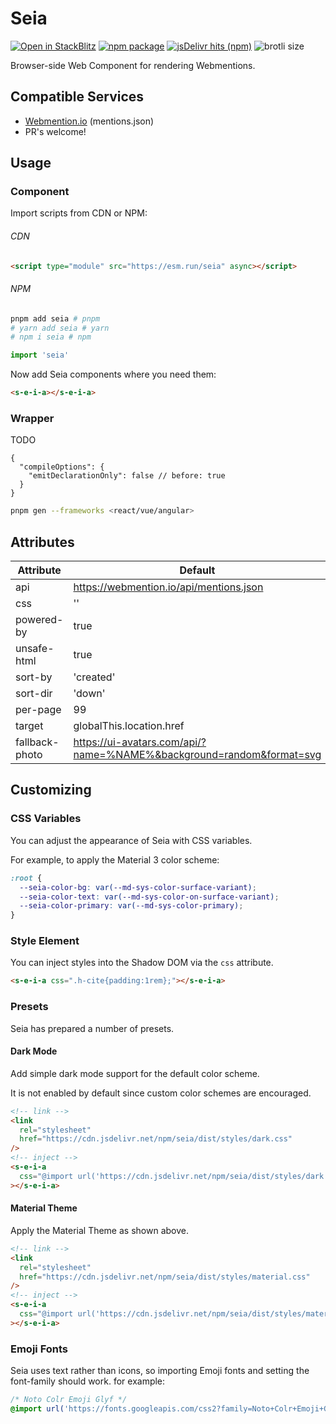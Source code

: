 # Seia

[![Open in StackBlitz](https://developer.stackblitz.com/img/open_in_stackblitz_small.svg)](https://stackblitz.com/github/importantimport/seia?file=index.html)
[![npm package](https://img.shields.io/npm/v/seia)](https://www.npmjs.com/package/seia)
[![jsDelivr hits (npm)](https://img.shields.io/jsdelivr/npm/hm/seia?color=%23ff5627)](https://www.jsdelivr.com/package/npm/seia)
![brotli size](https://img.badgesize.io/https://esm.run/seia?compression=brotli)

Browser-side Web Component for rendering Webmentions.

## Compatible Services

- [Webmention.io](https://webmention.io) (mentions.json)
- PR's welcome!

## Usage

### Component

Import scripts from CDN or NPM:

###### CDN

```html
<script type="module" src="https://esm.run/seia" async></script>
```

###### NPM

```bash
pnpm add seia # pnpm
# yarn add seia # yarn
# npm i seia # npm
```

```ts
import 'seia'
```

Now add Seia components where you need them:

```html
<s-e-i-a></s-e-i-a>
```

### Wrapper

TODO

```jsonc
{
  "compileOptions": {
    "emitDeclarationOnly": false // before: true
  }
}
```

```bash
pnpm gen --frameworks <react/vue/angular>
```

<!-- Can't create React / Vue / Angular wrapper until [lit/lit#3334](https://github.com/lit/lit/issues/3334) is fixed. -->

## Attributes

| Attribute      | Default                                                              | Comment                                                                   |
| -------------- | -------------------------------------------------------------------- | ------------------------------------------------------------------------- |
| api            | https://webmention.io/api/mentions.json                              |                                                                           |
| css            | ''                                                                   | Inject styles                                                             |
| powered-by     | true                                                                 |                                                                           |
| unsafe-html    | true                                                                 |                                                                           |
| sort-by        | 'created'                                                            | [webmention.io#sorting](https://github.com/aaronpk/webmention.io#sorting) |
| sort-dir       | 'down'                                                               | [webmention.io#sorting](https://github.com/aaronpk/webmention.io#sorting) |
| per-page       | 99                                                                   | [webmention.io#paging](https://github.com/aaronpk/webmention.io#paging)   |
| target         | globalThis.location.href                                             | without searchParams                                                      |
| fallback-photo | https://ui-avatars.com/api/?name=%NAME%&background=random&format=svg | `%NAME%` will be replaced with the `author.name`                          |

## Customizing

### CSS Variables

You can adjust the appearance of Seia with CSS variables.

For example, to apply the Material 3 color scheme:

```css
:root {
  --seia-color-bg: var(--md-sys-color-surface-variant);
  --seia-color-text: var(--md-sys-color-on-surface-variant);
  --seia-color-primary: var(--md-sys-color-primary);
}
```

### Style Element

You can inject styles into the Shadow DOM via the `css` attribute.

```html
<s-e-i-a css=".h-cite{padding:1rem};"></s-e-i-a>
```

### Presets

Seia has prepared a number of presets.

#### Dark Mode

Add simple dark mode support for the default color scheme.

It is not enabled by default since custom color schemes are encouraged.

```html
<!-- link -->
<link
  rel="stylesheet"
  href="https://cdn.jsdelivr.net/npm/seia/dist/styles/dark.css"
/>
<!-- inject -->
<s-e-i-a
  css="@import url('https://cdn.jsdelivr.net/npm/seia/dist/styles/dark.css');"
></s-e-i-a>
```

#### Material Theme

Apply the Material Theme as shown above.

```html
<!-- link -->
<link
  rel="stylesheet"
  href="https://cdn.jsdelivr.net/npm/seia/dist/styles/material.css"
/>
<!-- inject -->
<s-e-i-a
  css="@import url('https://cdn.jsdelivr.net/npm/seia/dist/styles/material.css');"
></s-e-i-a>
```

### Emoji Fonts

Seia uses text rather than icons, so importing Emoji fonts and setting the font-family should work. for example:

```css
/* Noto Colr Emoji Glyf */
@import url('https://fonts.googleapis.com/css2?family=Noto+Colr+Emoji+Glyf&display=swap');
```
